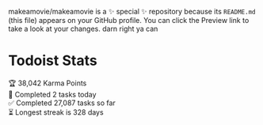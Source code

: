 makeamovie/makeamovie is a ✨ special ✨ repository because its `README.md` (this file) appears on your GitHub profile.
You can click the Preview link to take a look at your changes. darn right ya can

# Todoist Stats

<!-- TODO-IST:START -->
🏆  38,042 Karma Points           
🌸  Completed 2 tasks today           
✅  Completed 27,087 tasks so far           
⏳  Longest streak is 328 days
<!-- TODO-IST:END -->
